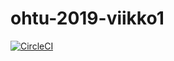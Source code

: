 # ohtu-2019-viikko1

[![CircleCI](https://circleci.com/gh/anketola/ohtu-2019-viikko1.svg?style=svg)](https://circleci.com/gh/anketola/ohtu-2019-viikko1)
